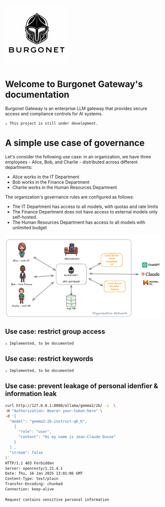 ![Burgonet Gateway](images/logo_small.png)
# Welcome to Burgonet Gateway's documentation


Burgonet Gateway is an enterprise LLM gateway that provides secure access and compliance controls for AI systems.


    ⚠️ This project is still under development. 

# A simple use case of governance
Let's consider the following use case: in an organization, we have three employees - Alice, Bob, and Charlie - distributed across different departments:



- Alice works in the IT Department
- Bob works in the Finance Department
- Charlie works in the Human Resources Department

The organization's governance rules are configured as follows:

- The IT Department has access to all models, with quotas and rate limits
- The Finance Department does not have access to external models only self-hosted.
- The Human Resources Department has access to all models with unlimited budget


![overview](images/overview.png)

## Use case: restrict group access 
	⚠️ Implemented, to be documented 

## Use case: restrict keywords
	⚠️ Implemented, to be documented 

## Use case: prevent leakage of personal idenfier & information leak

```bash
curl http://127.0.0.1:8080/ollama/gemma2/2b/ -i  \
-H "Authorization: Bearer your-token-here" \
-d '{
  "model": "gemma2:2b-instruct-q6_K",                                                                                                                        "messages": [
    {
      "role": "user",
      "content": "Hi my name is Jean-Claude Dusse"
    }
  ] ,
  "stream": false
}'
HTTP/1.1 403 Forbidden
Server: openresty/1.21.4.1
Date: Thu, 16 Jan 2025 13:01:06 GMT
Content-Type: text/plain
Transfer-Encoding: chunked
Connection: keep-alive

Request contains sensitive personal information
```



